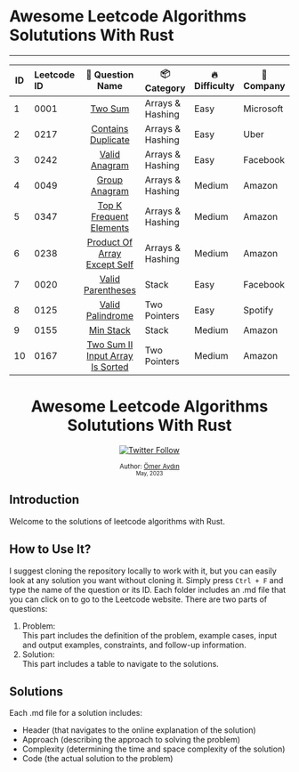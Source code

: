 # Awesome Leetcode Algorithms Solututions With Rust

---

| ID  | Leetcode ID |                               👀 Question Name                               | 📦 Category     | 🔥 Difficulty | 🏢 Company |
| --- | :---------- | :---------------------------------------------------------------------------: | ---------------- | -------------- | ----------- |
| 1   | 0001        |                      [Two Sum](0001-two-sum/question.md)                      | Arrays & Hashing | Easy           | Microsoft   |
| 2   | 0217        |           [Contains Duplicate](0217-contains-duplicate/question.md)           | Arrays & Hashing | Easy           | Uber        |
| 3   | 0242        |                [Valid Anagram](0242-valid-anagram/question.md)                | Arrays & Hashing | Easy           | Facebook    |
| 4   | 0049        |                [Group Anagram](0049-group-anagram/question.md)                | Arrays & Hashing | Medium         | Amazon      |
| 5   | 0347        |      [Top K Frequent Elements](0347-top-k-frequent-elements/question.md)      | Arrays & Hashing | Medium         | Amazon      |
| 6   | 0238        | [Product Of Array Except Self](0238-product-of-array-except-self/question.md) | Arrays & Hashing | Medium         | Amazon      |
| 7   | 0020        |            [Valid Parentheses](0020-valid-parentheses/question.md)            | Stack            | Easy           | Facebook    |
| 8   | 0125        |             [Valid Palindrome](0125-valid-palindrome/question.md)             | Two Pointers     | Easy           | Spotify     |
| 9   | 0155        |                    [Min Stack](0155-min-stack/question.md)                    | Stack            | Medium         | Amazon      |
| 10  | 0167        |        [Two Sum II Input Array Is Sorted](0167-two-sum-2/question.md)         | Two Pointers     | Medium         | Amazon      |

<div align="center">
  <h1>Awesome Leetcode Algorithms Solututions With Rust</h1>
  
  <a class="header-badge" target="_blank" href="https://twitter.com/sektor7K">
    <img alt="Twitter Follow" src="https://img.shields.io/twitter/follow/sektor7K?style=social">
  </a>

  <sub>Author:
    <a href="https://github.com/sektor7k" target="_blank">Ömer Aydın</a><br>
    <small> May, 2023</small>
  </sub>
</div>

## Introduction

Welcome to the solutions of leetcode algorithms with Rust.

## How to Use It?

I suggest cloning the repository locally to work with it, but you can easily look at any solution you want without cloning it. Simply press `Ctrl + F` and type the name of the question or its ID. Each folder includes an .md file that you can click on to go to the Leetcode website. There are two parts of questions:

1. Problem: </br> This part includes the definition of the problem, example cases, input and output examples, constraints, and follow-up information.
2. Solution: </br> This part includes a table to navigate to the solutions.

## Solutions

Each .md file for a solution includes:

- Header (that navigates to the online explanation of the solution)
- Approach (describing the approach to solving the problem)
- Complexity (determining the time and space complexity of the solution)
- Code (the actual solution to the problem)
